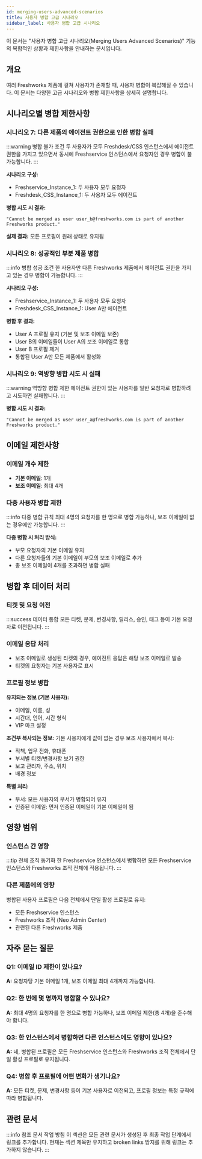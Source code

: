 ```yaml
---
id: merging-users-advanced-scenarios
title: 사용자 병합 고급 시나리오
sidebar_label: 사용자 병합 고급 시나리오
---
```


<div class="subtitle">
  이 문서는 "사용자 병합 고급 시나리오(Merging Users Advanced Scenarios)" 기능의 복합적인 상황과 제한사항을 안내하는 문서입니다.
</div>

## 개요

여러 Freshworks 제품에 걸쳐 사용자가 존재할 때, 사용자 병합이 복잡해질 수 있습니다. 이 문서는 다양한 고급 시나리오와 병합 제한사항을 상세히 설명합니다.

## 시나리오별 병합 제한사항

### 시나리오 7: 다른 제품의 에이전트 권한으로 인한 병합 실패

:::warning 병합 불가 조건
두 사용자가 모두 Freshdesk/CSS 인스턴스에서 에이전트 권한을 가지고 있으면서 동시에 Freshservice 인스턴스에서 요청자인 경우 병합이 불가능합니다.
:::

**시나리오 구성:**
- Freshservice_Instance_1: 두 사용자 모두 요청자
- Freshdesk_CSS_Instance_1: 두 사용자 모두 에이전트

**병합 시도 시 결과:**
```
"Cannot be merged as user user_b@freshworks.com is part of another Freshworks product."
```

**실제 결과:** 모든 프로필이 원래 상태로 유지됨

### 시나리오 8: 성공적인 부분 제품 병합

:::info 병합 성공 조건
한 사용자만 다른 Freshworks 제품에서 에이전트 권한을 가지고 있는 경우 병합이 가능합니다.
:::

**시나리오 구성:**
- Freshservice_Instance_1: 두 사용자 모두 요청자
- Freshdesk_CSS_Instance_1: User A만 에이전트

**병합 후 결과:**
- User A 프로필 유지 (기본 및 보조 이메일 보존)
- User B의 이메일들이 User A의 보조 이메일로 통합
- User B 프로필 제거
- 통합된 User A만 모든 제품에서 활성화

### 시나리오 9: 역방향 병합 시도 시 실패

:::warning 역방향 병합 제한
에이전트 권한이 있는 사용자를 일반 요청자로 병합하려고 시도하면 실패합니다.
:::

**병합 시도 시 결과:**
```
"Cannot be merged as user user_a@freshworks.com is part of another Freshworks product."
```

## 이메일 제한사항

### 이메일 개수 제한

- **기본 이메일**: 1개
- **보조 이메일**: 최대 4개

### 다중 사용자 병합 제한

:::info 다중 병합 규칙
최대 4명의 요청자를 한 명으로 병합 가능하나, 보조 이메일이 없는 경우에만 가능합니다.
:::

**다중 병합 시 처리 방식:**
- 부모 요청자의 기본 이메일 유지
- 다른 요청자들의 기본 이메일이 부모의 보조 이메일로 추가
- 총 보조 이메일이 4개를 초과하면 병합 실패

## 병합 후 데이터 처리

### 티켓 및 요청 이전

:::success 데이터 통합
모든 티켓, 문제, 변경사항, 릴리스, 승인, 태그 등이 기본 요청자로 이전됩니다.
:::

### 이메일 응답 처리

- 보조 이메일로 생성된 티켓의 경우, 에이전트 응답은 해당 보조 이메일로 발송
- 티켓의 요청자는 기본 사용자로 표시

### 프로필 정보 병합

**유지되는 정보 (기본 사용자):**
- 이메일, 이름, 성
- 시간대, 언어, 시간 형식
- VIP 마크 설정

**조건부 복사되는 정보:**
기본 사용자에게 값이 없는 경우 보조 사용자에서 복사:
- 직책, 업무 전화, 휴대폰
- 부서별 티켓/변경사항 보기 권한
- 보고 관리자, 주소, 위치
- 배경 정보

**특별 처리:**
- 부서: 모든 사용자의 부서가 병합되어 유지
- 인증된 이메일: 먼저 인증된 이메일이 기본 이메일이 됨

## 영향 범위

### 인스턴스 간 영향

:::tip 전체 조직 동기화
한 Freshservice 인스턴스에서 병합하면 모든 Freshservice 인스턴스와 Freshworks 조직 전체에 적용됩니다.
:::

### 다른 제품에의 영향

병합된 사용자 프로필은 다음 전체에서 단일 활성 프로필로 유지:
- 모든 Freshservice 인스턴스
- Freshworks 조직 (Neo Admin Center)
- 관련된 다른 Freshworks 제품

## 자주 묻는 질문

### Q1: 이메일 ID 제한이 있나요?
**A:** 요청자당 기본 이메일 1개, 보조 이메일 최대 4개까지 가능합니다.

### Q2: 한 번에 몇 명까지 병합할 수 있나요?
**A:** 최대 4명의 요청자를 한 명으로 병합 가능하나, 보조 이메일 제한(총 4개)을 준수해야 합니다.

### Q3: 한 인스턴스에서 병합하면 다른 인스턴스에도 영향이 있나요?
**A:** 네, 병합된 프로필은 모든 Freshservice 인스턴스와 Freshworks 조직 전체에서 단일 활성 프로필로 유지됩니다.

### Q4: 병합 후 프로필에 어떤 변화가 생기나요?
**A:** 모든 티켓, 문제, 변경사항 등이 기본 사용자로 이전되고, 프로필 정보는 특정 규칙에 따라 병합됩니다.

## 관련 문서

:::info 참조 문서 작업 방침
이 섹션은 모든 관련 문서가 생성된 후 최종 작업 단계에서 링크를 추가합니다.
현재는 섹션 제목만 유지하고 broken links 방지를 위해 링크는 추가하지 않습니다.
:::

<!-- 최종 작업 시 아래 형태로 추가:
- [사용자 병합 기본 가이드](./basic-user-merging)
- [사용자 관리 개요](./user-management-overview)
- [계정 권한 관리](./account-permissions)
-->